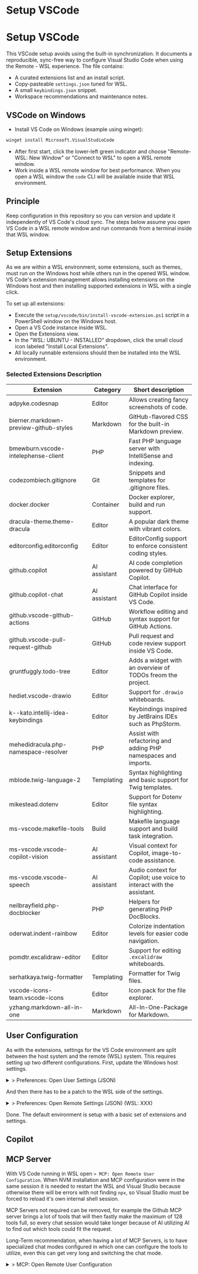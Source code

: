 # Setup VSCode
# Setup VSCode

This VSCode setup avoids using the built-in synchronization. It documents a reproducible, sync-free way to configure Visual Studio Code when using the Remote - WSL experience. The file contains:

- A curated extensions list and an install script.
- Copy-pasteable `settings.json` tuned for WSL.
- A small `keybindings.json` snippet.
- Workspace recommendations and maintenance notes.

## VSCode on Windows

- Install VS Code on Windows (example using winget):

```bash
winget install Microsoft.VisualStudioCode
```

- After first start, click the lower-left green indicator and choose "Remote-WSL: New Window" or "Connect to WSL" to open a WSL remote window.
- Work inside a WSL remote window for best performance. When you open a WSL window the `code` CLI will be available inside that WSL environment.

## Principle

Keep configuration in this repository so you can version and update it independently of VS Code's cloud sync. The steps below assume you open VS Code in a WSL remote window and run commands from a terminal inside that WSL window.

## Setup Extensions

As we are within a WSL environment, some extensions, such as themes, must run on the Windows host while others run in the opened WSL window. VS Code's extension management allows installing extensions on the Windows host and then installing supported extensions in WSL with a single click.

To set up all extensions:

 - Execute the `setup/vscode/bin/install-vscode-extension.ps1` script in a PowerShell window on the Windows host.
 - Open a VS Code instance inside WSL.
 - Open the Extensions view.
 - In the "WSL: UBUNTU - INSTALLED" dropdown, click the small cloud icon labeled "Install Local Extensions".
 - All locally runnable extensions should then be installed into the WSL environment.

### Selected Extensions Description

| Extension                              | Category     | Short description                                                    |
| -------------------------------------- | ------------ | -------------------------------------------------------------------- |
| adpyke.codesnap                        | Editor       | Allows creating fancy screenshots of code.                           |
| bierner.markdown-preview-github-styles | Markdown     | GitHub-flavored CSS for the built-in Markdown preview.               |
| bmewburn.vscode-intelephense-client    | PHP          | Fast PHP language server with IntelliSense and indexing.             |
| codezombiech.gitignore                 | Git          | Snippets and templates for .gitignore files.                         |
| docker.docker                          | Container    | Docker explorer, build and run support.                              |
| dracula-theme.theme-dracula            | Editor       | A popular dark theme with vibrant colors.                            |
| editorconfig.editorconfig              | Editor       | EditorConfig support to enforce consistent coding styles.            |
| github.copilot                         | AI assistant | AI code completion powered by GitHub Copilot.                        |
| github.copilot-chat                    | AI assistant | Chat interface for GitHub Copilot inside VS Code.                    |
| github.vscode-github-actions           | GitHub       | Workflow editing and syntax support for GitHub Actions.              |
| github.vscode-pull-request-github      | GitHub       | Pull request and code review support inside VS Code.                 |
| gruntfuggly.todo-tree                  | Editor       | Adds a widget with an overview of TODOs freom the project.           |
| hediet.vscode-drawio                   | Editor       | Support for `.drawio` whiteboards.                                   |
| k--kato.intellij-idea-keybindings      | Editor       | Keybindings inspired by JetBrains IDEs such as PhpStorm.             |
| mehedidracula.php-namespace-resolver   | PHP          | Assist with refactoring and adding PHP namespaces and imports.       |
| mblode.twig-language-2                 | Templating   | Syntax highlighting and basic support for Twig templates.            |
| mikestead.dotenv                       | Editor       | Support for Dotenv file syntax highlighting.                         |
| ms-vscode.makefile-tools               | Build        | Makefile language support and build task integration.                |
| ms-vscode.vscode-copilot-vision        | AI assistant | Visual context for Copilot, image-to-code assistance.                |
| ms-vscode.vscode-speech                | AI assistant | Audio context for Copilot; use voice to interact with the assistant. |
| neilbrayfield.php-docblocker           | PHP          | Helpers for generating PHP DocBlocks.                                |
| oderwat.indent-rainbow                 | Editor       | Colorize indentation levels for easier code navigation.              |
| pomdtr.excalidraw-editor               | Editor       | Support for editing `.excalidraw` whiteboards.                       |
| serhatkaya.twig-formatter              | Templating   | Formatter for Twig files.                                            |
| vscode-icons-team.vscode-icons         | Editor       | Icon pack for the file explorer.                                     |
| yzhang.markdown-all-in-one             | Markdown     | All-In-One-Package for Markdown.                                     |


## User Configuration

As with the extensions, settings for the VS Code environment are split between the host system and the remote (WSL) system. This requires setting up two different configurations. First, update the Windows host settings.

<details>
<summary>> Preferences: Open User Settings (JSON)</summary>

```json
{
	"workbench.colorTheme": "Dracula Theme",
	"files.autoSave": "afterDelay",
	"workbench.iconTheme": "vscode-icons",
	"workbench.tree.indent": 12,
	"workbench.tips.enabled": false,
	"workbench.view.alwaysShowHeaderActions": true,
	"workbench.editor.decorations.badges": false,
	"workbench.editor.pinnedTabsOnSeparateRow": true,
	"explorer.autoRevealExclude": {
		"**/vendor": true
	},
	"zenMode.hideActivityBar": false,
	"telemetry.editStats.enabled": false,
    "telemetry.feedback.enabled": false,
	"codesnap.transparentBackground": true,
	"github.copilot.chat.commitMessageGeneration.instructions": [
        {
            "text": "Use conventional commit message format."
        }
    ],

	"docker.extension.enableComposeLanguageServer": true,
	"git.blame.editorDecoration.enabled": true,

  	"chat.agent.maxRequests": 250,
	"github.copilot.enable": {"*": true},
	"github.copilot.chat.setupTests.enabled": false,
	"github.copilot.nextEditSuggestions.enabled": true,
	"github.copilot.selectedCompletionModel": "gpt-4o-copilot",
	"github.copilot.chat.codesearch.enabled": true,
	"chat.mcp.autostart": "newAndOutdated",

	"chat.tools.terminal.autoApprove": {
			"composer": true,
			"curl": true,
			"docker compose": true,
			"make": true,
			"vendor/bin/rector": true,
			"vendor/bin/phpcs": true,
			"vendor/bin/deptrac": true
	},

	"[markdown]": {
		"editor.defaultFormatter": "yzhang.markdown-all-in-one"
	},
}
```

</details>

And then there has to be a patch to the WSL side of the settings.

<details>
<summary>> Preferences: Open Remote Settings (JSON) (WSL: XXX)</summary>

```json
{
    "github.copilot.chat.codesearch.enabled": true,
    "terminal.integrated.profiles.linux": {
        "bash": {
            "path": "bash",
            "args": ["-c", "source ~/.bashrc; exec bash"]
        },
    },
    "terminal.integrated.defaultProfile.linux": "bash"
}
```

</details>

Done. The default environment is setup with a basic set of extensions and settings.

## Copilot

## MCP Server

With VS Code running in WSL open `> MCP: Open Remote User Configuration`. When NVM installation and MCP configuration were in the same session it is needed to restart the WSL and Visual Studio because otherwise there will be errors with not finding `npx`, so Visual Studio must be forced to reload it's own internal shell session.

MCP Servers not required can be removed, for example the Github MCP server brings a lot of tools that will then fastly make the maximum of 128 tools full, so every chat session would take longer because of AI utilizing AI to find out which tools could fit the request.

Long-Term recommendation, when having a lot of MCP Servers, is to have specialized chat modes configured in which one can configure the tools to utilize, even this can get very long and switching the chat mode.

<details>
<summary>> MCP: Open Remote User Configuration</summary>

```json
{
  "servers": {
    "playwright": {
      "type": "stdio",
      "command": "npx",
      "args": [
        "@playwright/mcp@latest",
        "--ignore-https-errors"
      ]
    },
    "context7": {
      "type": "stdio",
      "command": "npx",
      "args": [
        "-y",
        "@upstash/context7-mcp"
      ]
    },
    "git-mcp-server": {
      "command": "npx",
      "args": [
        "@cyanheads/git-mcp-server"
      ],
      "env": {
        "MCP_LOG_LEVEL": "info",
        "GIT_SIGN_COMMITS": "true"
      }
    },
	"notion": {
		"command": "npx",
		"args": [
			"-y",
			"mcp-remote",
			"https://mcp.notion.com/mcp"
		]
	},
	"atlassian": {
		"command": "npx",
		"args": ["-y", "mcp-remote", "https://mcp.atlassian.com/v1/sse"]
	},
	"github": {
		"type": "http",
		"url": "https://api.githubcopilot.com/mcp/"
	}
  }
}

</details>

## Instructions & ChatModes

All Copiloit related files are living within the Windows environment.
As such you can C&P the `user` subdirectory of this file directly to
`%APPDATA%\Code\User` in the windows explorer.

